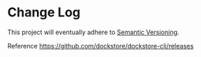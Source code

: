 # Change Log
This project will eventually adhere to [Semantic Versioning](http://semver.org/).

Reference https://github.com/dockstore/dockstore-cli/releases
